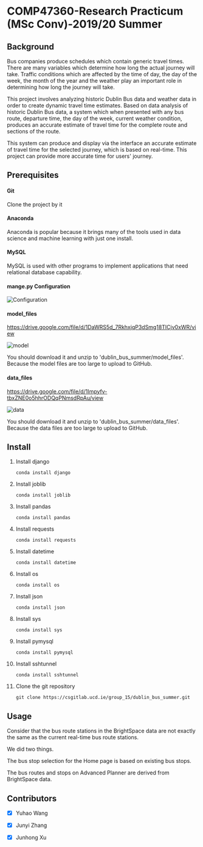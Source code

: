# COMP47360-Research Practicum (MSc Conv)-2019/20 Summer

## Background

Bus companies produce schedules which contain generic travel times. There are many variables which determine how long the actual journey will take.  Traffic conditions which are affected by the time of day, the day of the week, the month of the year and the weather play an important role in determining how long the journey will take.  

This project involves analyzing historic Dublin Bus data and weather data in order to create dynamic travel time estimates. Based on data analysis of historic Dublin Bus data, a system which when presented with any bus route, departure time, the day of the week, current weather condition, produces an accurate estimate of travel time for the complete route and sections of the route.  

This system can produce and display via the interface an accurate estimate of travel time for the selected journey, which is based on real-time. This project can provide more accurate time for users' journey.

## Prerequisites

#### Git

Clone the project by it

#### Anaconda

Anaconda is popular because it brings many of the tools used in data science and machine learning with just one install.

#### MySQL

MySQL is used with other programs to implement applications that need relational database capability.

#### mange.py Configuration

![Configuration](https://raw.githubusercontent.com/junyi-z/COMP47360/master/image/K9AH%601%7DHRDXWDU%5DI0HS2EL5.png)

#### model_files

https://drive.google.com/file/d/1DaWRS5d_7RkhxjqP3dSmg18TICjv0xWR/view

![model](https://raw.githubusercontent.com/junyi-z/COMP47360/master/image/model.png)

You should download it and unzip to 'dublin_bus_summer/model_files'. Because the model files are too large to upload to GitHub.

#### data_files

https://drive.google.com/file/d/1Impyfv-tbxZNE0o5hhrODQqPNmsdRpAu/view

![data](https://raw.githubusercontent.com/junyi-z/COMP47360/master/image/data.png)

You should download it and unzip to 'dublin_bus_summer/data_files'. Because the data files are too large to upload to GitHub.

## Install

1. Install django

   ```
   conda install django
   ```

2. Install joblib

   ```
   conda install joblib
   ```

3. Install pandas

   ```
   conda install pandas
   ```

4. Install requests

   ```
   conda install requests
   ```

5. Install datetime

   ```
   conda install datetime
   ```

6. Install os

   ```
   conda install os
   ```

7. Install json

   ```
   conda install json
   ```

8. Install sys

   ```
   conda install sys
   ```

9. Install pymysql

   ```
   conda install pymysql
   ```

10. Install sshtunnel

    ```
    conda install sshtunnel
    ```

11. Clone the git repository

    ```
    git clone https://csgitlab.ucd.ie/group_15/dublin_bus_summer.git
    ```


## Usage

Consider that the bus route stations in the BrightSpace data are not exactly the same as the current real-time bus route stations. 

We did two things.

The bus stop selection for the Home page is based on existing bus stops.

The bus routes and stops on Advanced Planner are derived from BrightSpace data.

## Contributors

- [x] Yuhao Wang
- [x] Junyi Zhang
- [x] Junhong Xu


